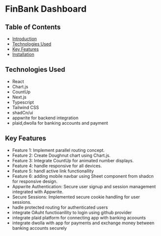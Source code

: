 # FinBank Dashboard

## Table of Contents
- [Introduction](#introduction)
- [Technologies Used](#technologies-used)
- [Key Features](#key-features)
- [Installation](#installation)


## Technologies Used
  - React
  - Chart.js
  - CountUp
  - Next.js
  - Typescript
  - Tailwind CSS
  - shadCn/ui
  - appwrite for backend integration
  - plaid,dwolla for banking accounts and payment 
## Key Features
- Feature 1: Implement parallel routing concept.
- Feature 2: Create Doughnut chart using Chart.js.
- Feature 3: Integrate CountUp for animated number displays.
- Feature 4: handle responsive for all devices.
- Feature 5: handl active link functionallity
- Feature 6: adding mobile navbar using Sheet component from shadcn for responsive design.
- Appwrite Authentication: Secure user signup and session management integrated with Appwrite.
- Secure Sessions: Implemented secure cookie handling for user sessions.
- hadle protected routing for authenticated users
- integrate OAuht functioanllity to login using github provider
- integrate plaid platform for connecting app with banking acoounts
- integrate dwolla with app for payments and exchange money between banking accounts securely 
